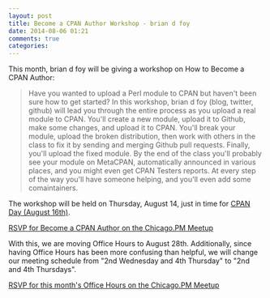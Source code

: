 ```yaml
---
layout: post
title: Become a CPAN Author Workshop - brian d foy
date: 2014-08-06 01:21
comments: true
categories: 
---
```

This month, brian d foy will be giving a workshop on How to Become a CPAN
Author:

> Have you wanted to upload a Perl module to CPAN but haven't been sure how to
> get started? In this workshop, brian d foy (blog, twitter, github) will lead
> you through the entire process as you upload a real module to CPAN. You'll
> create a new module, upload it to Github, make some changes, and upload it to
> CPAN. You'll break your module, upload the broken distribution, then work with
> others in the class to fix it by sending and merging Github pull requests.
> Finally, you'll upload the fixed module. By the end of the class you'll
> probably see your module on MetaCPAN, automatically announced in various
> places, and you might even get CPAN Testers reports. At every step of the way
> you'll have someone helping, and you'll even add some comaintainers.

The workshop will be held on Thursday, August 14, just in time for [CPAN Day
(August 16th)](http://blogs.perl.org/users/neilb/2014/07/cpan-day---14th-august.html).

[RSVP for Become a CPAN Author on the Chicago.PM Meetup](http://www.meetup.com/ChicagoPM/events/196897312/)

With this, we are moving Office Hours to August 28th. Additionally, since
having Office Hours has been more confusing than helpful, we will change our
meeting schedule from "2nd Wednesday and 4th Thursday" to "2nd and 4th
Thursdays".

[RSVP for this month's Office Hours on the Chicago.PM Meetup](http://www.meetup.com/ChicagoPM/events/184243292/)

